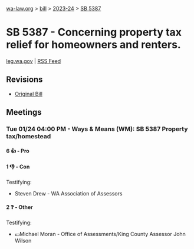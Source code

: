 [wa-law.org](/) > [bill](/bill/) > [2023-24](/bill/2023-24/) > [SB 5387](/bill/2023-24/sb/5387/)

# SB 5387 - Concerning property tax relief for homeowners and renters.
[leg.wa.gov](https://app.leg.wa.gov/billsummary?BillNumber=5387&Year=2023&Initiative=false) | [RSS Feed](./rss.xml)

## Revisions
* [Original Bill](1/)

## Meetings
### Tue 01/24 04:00 PM - Ways & Means (WM): SB 5387 Property tax/homestead
#### 6 👍 - Pro

#### 1 👎 - Con
Testifying:
* Steven Drew - WA Association of Assessors

#### 2 ❓ - Other
Testifying:
* 💵Michael Moran - Office of Assessments/King County Assessor John Wilson
